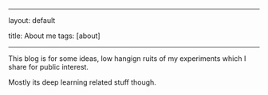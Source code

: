 
---
layout: default

title: About me
tags: [about]

---

This blog is for some ideas, low hangign ruits of my experiments which I share for public interest.

Mostly its deep learning related stuff though.
